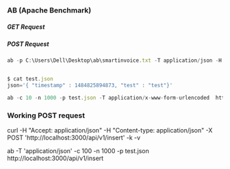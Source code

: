 ### AB (Apache Benchmark)

##### GET Request

##### POST Request

```js
ab -p C:\Users\Dell\Desktop\ab\smartinvoice.txt -T application/json -H '1ef632f7-02fe-41cd-beec-a1f9bb8cae03' -c 100 -n 1000 http://localhost:3036/app/smartinvoice/document/smartinvoice


$ cat test.json
json='{ "timestamp" : 1484825894873, "test" : "test"}'

ab -c 10 -n 1000 -p test.json -T application/x-www-form-urlencoded  https://example.com/test
```


### Working POST request
curl -H "Accept: application/json" -H "Content-type: application/json"  -X POST 'http://localhost:3000/api/v1/insert' -k -v


ab -T 'application/json' -c 100 -n 1000 -p test.json http://localhost:3000/api/v1/insert
